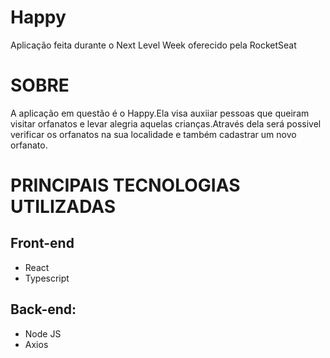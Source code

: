 # Happy

Aplicação feita durante o Next Level Week oferecido pela RocketSeat </br>

# SOBRE</br>

A aplicação em questão é o Happy.Ela visa auxiiar pessoas que queiram visitar orfanatos e levar alegria aquelas crianças.Através dela será possivel verificar os orfanatos na sua 
localidade e também cadastrar um novo orfanato. 

# PRINCIPAIS TECNOLOGIAS UTILIZADAS</br>
## Front-end

- React </br>
- Typescript

## Back-end:
- Node JS </br>
- Axios </br>
